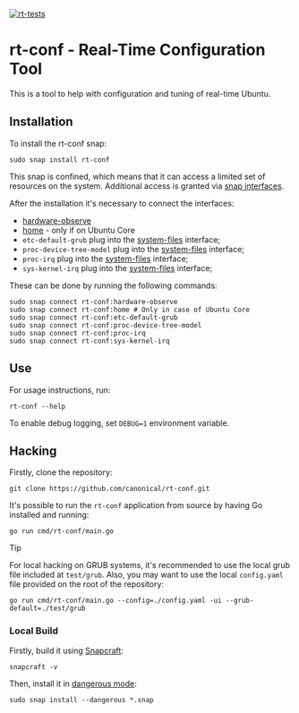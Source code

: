 [![rt-tests](https://snapcraft.io/rt-conf/badge.svg)](https://snapcraft.io/rt-conf)

# rt-conf - Real-Time Configuration Tool

This is a tool to help with configuration and tuning of real-time Ubuntu.

## Installation

To install the rt-conf snap:

```shell
sudo snap install rt-conf
```

This snap is confined, which means that it can access a limited set of resources on the system.
Additional access is granted via [snap interfaces](https://snapcraft.io/docs/interfaces).

After the installation it's necessary to connect the interfaces:

- [hardware-observe](https://snapcraft.io/docs/hardware-observe-interface)
- [home](https://snapcraft.io/docs/home-interface) - only if on Ubuntu Core
- `etc-default-grub` plug into the [system-files](https://snapcraft.io/docs/system-files-interface) interface;
- `proc-device-tree-model` plug into the [system-files](https://snapcraft.io/docs/system-files-interface) interface;
- `proc-irq` plug into the [system-files](https://snapcraft.io/docs/system-files-interface) interface;
- `sys-kernel-irq` plug into the [system-files](https://snapcraft.io/docs/system-files-interface) interface;

These can be done by running the following commands:

```shell
sudo snap connect rt-conf:hardware-observe
sudo snap connect rt-conf:home # Only in case of Ubuntu Core
sudo snap connect rt-conf:etc-default-grub
sudo snap connect rt-conf:proc-device-tree-model
sudo snap connect rt-conf:proc-irq
sudo snap connect rt-conf:sys-kernel-irq
```

## Use

For usage instructions, run:

```shell
rt-conf --help
```

To enable debug logging, set `DEBUG=1` environment variable.

## Hacking

Firstly, clone the repository:

```shell
git clone https://github.com/canonical/rt-conf.git
```

It's possible to run the `rt-conf` application from source by having Go installed and running:

```shell
go run cmd/rt-conf/main.go
```

> [!TIP]
> For local hacking on GRUB systems, it's recommended to use the local grub file included at `test/grub`.
> Also, you may want to use the local `config.yaml` file provided on the root of the repository:
>
> ```shell
> go run cmd/rt-conf/main.go --config=./config.yaml -ui --grub-default=./test/grub
> ```

### Local Build

Firstly, build it using [Snapcraft](https://snapcraft.io/snapcraft):

```shell
snapcraft -v
```

Then, install it in [dangerous mode](https://snapcraft.io/docs/install-modes#heading--dangerous):

```shell
sudo snap install --dangerous *.snap
```
